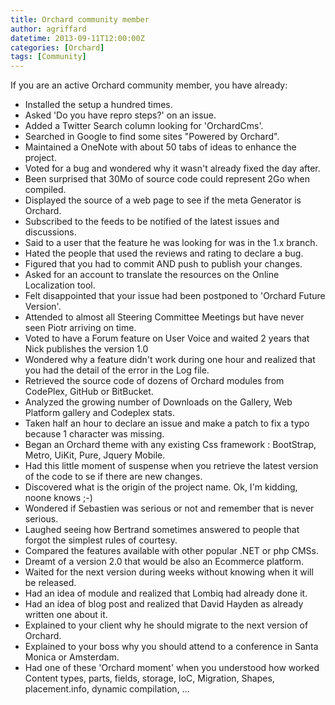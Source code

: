 ```yaml
---
title: Orchard community member
author: agriffard
datetime: 2013-09-11T12:00:00Z
categories: [Orchard]
tags: [Community]
---
```


If you are an active Orchard community member, you have already:  

- Installed the setup a hundred times.  
- Asked 'Do you have repro steps?' on an issue.  
- Added a Twitter Search column looking for 'OrchardCms'.  
- Searched in Google to find some sites "Powered by Orchard".  
- Maintained a OneNote with about 50 tabs of ideas to enhance the project.  
- Voted for a bug and wondered why it wasn't already fixed the day after.  
- Been surprised that 30Mo of source code could represent 2Go when compiled.  
- Displayed the source of a web page to see if the meta Generator is Orchard.  
- Subscribed to the feeds to be notified of the latest issues and discussions.  
- Said to a user that the feature he was looking for was in the 1.x branch.  
- Hated the people that used the reviews and rating to declare a bug.  
- Figured that you had to commit AND push to publish your changes.  
- Asked for an account to translate the resources on the Online Localization tool.  
- Felt disappointed that your issue had been postponed to 'Orchard Future Version'.  
- Attended to almost all Steering Committee Meetings but have never seen Piotr arriving on time.  
- Voted to have a Forum feature on User Voice and waited 2 years that Nick publishes the version 1.0  
- Wondered why a feature didn't work during one hour and realized that you had the detail of the error in the Log file.  
- Retrieved the source code of dozens of Orchard modules from CodePlex, GitHub or BitBucket.  
- Analyzed the growing number of Downloads on the Gallery, Web Platform gallery and Codeplex stats.  
- Taken half an hour to declare an issue and make a patch to fix a typo because 1 character was missing.  
- Began an Orchard theme with any existing Css framework : BootStrap, Metro, UiKit, Pure, Jquery Mobile.  
- Had this little moment of suspense when you retrieve the latest version of the code to se if there are new changes.  
- Discovered what is the origin of the project name. Ok, I'm kidding, noone knows ;-)  
- Wondered if Sebastien was serious or not and remember that is never serious.  
- Laughed seeing how Bertrand sometimes answered to people that forgot the simplest rules of courtesy.  
- Compared the features available with other popular .NET or php CMSs.
- Dreamt of a version 2.0 that would be also an Ecommerce platform.  
- Waited for the next version during weeks without knowing when it will be released.  
- Had an idea of module and realized that Lombiq had already done it.  
- Had an idea of blog post and realized that David Hayden as already written one about it.  
- Explained to your client why he should migrate to the next version of Orchard.  
- Explained to your boss why you should attend to a conference in Santa Monica or Amsterdam.  
- Had one of these 'Orchard moment' when you understood how worked Content types, parts, fields, storage, IoC, Migration, Shapes, placement.info, dynamic compilation, ...
